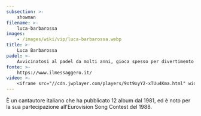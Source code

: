 ```yaml
---
subsection: >-
    showman
filename: >-
    luca-barbarossa
images:
    - /images/wiki/vip/luca-barbarossa.webp
title: >-
    Luca Barbarossa
padel: >-
    Avvicinatosi al padel da molti anni, gioca spesso per divertimento insime ad amici ed altri personaggi famosi.
fonte: >-
    https://www.ilmessaggero.it/
video: >-
    <iframe src="//cdn.jwplayer.com/players/9ot9xyY2-xTUu4Kma.html" width="640" height="360" frameborder="0" scrolling="auto"></iframe>
---
```

È un cantautore italiano che ha pubblicato 12 album dal 1981, ed è noto per la sua partecipazione all'Eurovision Song Contest del 1988.
